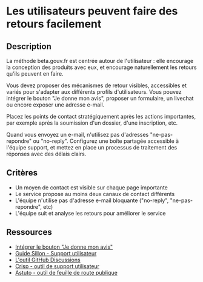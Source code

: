 # Les utilisateurs peuvent faire des retours facilement

## Description

La méthode beta.gouv.fr est centrée autour de l'utilisateur : elle
encourage la conception des produits avec eux, et encourage
naturellement les retours qu'ils peuvent en faire.

Vous devez proposer des mécanismes de retour visibles, accessibles et
variés pour s'adapter aux différents profils d'utilisateurs. Vous
pouvez intégrer le bouton "Je donne mon avis", proposer un formulaire,
un livechat ou encore exposer une adresse e-mail.

Placez les points de contact stratégiquement après les actions
importantes, par exemple après la soumission d'un dossier, d'une
inscription, etc.

Quand vous envoyez un e-mail, n'utilisez pas d'adresses
"ne-pas-repondre" ou "no-reply". Configurez une boîte partagée
accessible à l'équipe support, et mettez en place un processus de
traitement des réponses avec des délais clairs.

## Critères

- Un moyen de contact est visible sur chaque page importante
- Le service propose au moins deux canaux de contact différents
- L'équipe n'utilise pas d'adresse e-mail bloquante ("no-reply",
  "ne-pas-repondre", etc)
- L'équipe suit et analyse les retours pour améliorer le service

## Ressources

- [Intégrer le bouton "Je donne mon avis"](https://doc.incubateur.net/communaute/gerer-son-produit/pourquoi-le-deploiement-dun-service-public-en-ligne-est-il-important/integrer-le-bouton-je-donne-mon-avis)
- [Guide Sillon - Support utilisateur](https://sillon.incubateur.net/docs/monitoring/for-business-needs/#support-utilisateur)
- [L'outil GitHub Discussions](https://docs.github.com/fr/discussions/collaborating-with-your-community-using-discussions/about-discussions)
- [Crisp - outil de support utilisateur](https://crisp.chat/)
- [Astuto - outil de feuille de route publique](https://astuto.io/)
